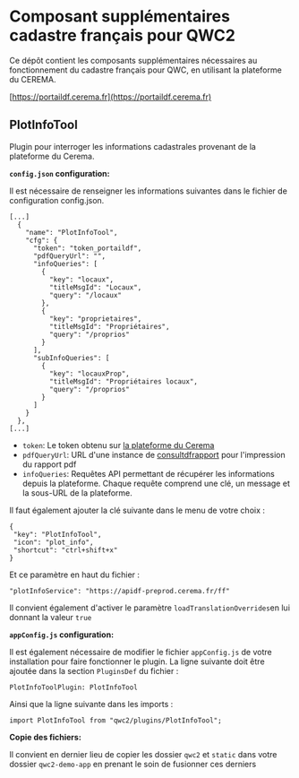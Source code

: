 Composant supplémentaires cadastre français pour QWC2
=========================

Ce dépôt contient les composants supplémentaires nécessaires au fonctionnement du cadastre français pour QWC, en utilisant la plateforme du CEREMA.

[https://portaildf.cerema.fr](https://portaildf.cerema.fr)

PlotInfoTool
------------

Plugin pour interroger les informations cadastrales provenant de la plateforme du Cerema.


**`config.json` configuration:**

Il est nécessaire de renseigner les informations suivantes dans le fichier de configuration config.json.

    [...]
      {
        "name": "PlotInfoTool",
        "cfg": {
          "token": "token_portaildf",
          "pdfQueryUrl": "",
          "infoQueries": [
            {
              "key": "locaux",
              "titleMsgId": "Locaux",
              "query": "/locaux"
            },
            {
              "key": "proprietaires",
              "titleMsgId": "Propriétaires",
              "query": "/proprios"
            }
          ],
          "subInfoQueries": [
            {
              "key": "locauxProp",
              "titleMsgId": "Propriétaires locaux",
              "query": "/proprios"
            }
          ]
        }
      },
    [...]

 * `token`: Le token obtenu sur [la plateforme du Cerema](https://portaildf.cerema.fr/structures/966/donnees-services/token-apidf)
 * `pdfQueryUrl`: URL d'une instance de [consultdfrapport](https://github.com/cazitouni/consultdfrapport) pour l'impression du rapport pdf
 * `infoQueries`: Requêtes API permettant de récupérer les informations depuis la plateforme. Chaque requête comprend une clé, un message et la sous-URL de la plateforme.

 Il faut également ajouter la clé suivante dans le menu de votre choix : 

 ```
{
  "key": "PlotInfoTool",
  "icon": "plot_info",
  "shortcut": "ctrl+shift+x"
}
 ```

 Et ce paramètre en haut du fichier : 

 `"plotInfoService": "https://apidf-preprod.cerema.fr/ff"`

 Il convient également d'activer le paramètre `loadTranslationOverrides`en lui  donnant la valeur `true`


**`appConfig.js` configuration:**

Il est également nécessaire de modifier le fichier `appConfig.js` de votre installation pour faire fonctionner le plugin.
La ligne suivante doit être ajoutée dans la section `PluginsDef` du fichier :

`PlotInfoToolPlugin: PlotInfoTool`

Ainsi que la ligne suivante dans les imports :

`import PlotInfoTool from "qwc2/plugins/PlotInfoTool";`


**Copie des fichiers:**

Il convient en dernier lieu de copier les dossier `qwc2` et `static` dans votre dossier `qwc2-demo-app` en prenant le soin de fusionner ces derniers